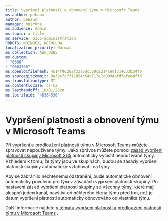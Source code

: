 ```yaml
---
title: Vypršení platnosti a obnovení týmu v Microsoft Teams
ms.author: pebaum
author: pebaum
manager: mnirkhe
ms.audience: Admin
ms.topic: article
ms.service: o365-administration
ROBOTS: NOINDEX, NOFOLLOW
localization_priority: Normal
ms.collection: Adm_O365
ms.custom:
- "6666"
- "9003760"
ms.openlocfilehash: 4514f06282f33a5dc360c2214cedf714633b34f0
ms.sourcegitcommit: 9a39e7cff11854c54c717a2c0094bfdfefee4ffd
ms.translationtype: MT
ms.contentlocale: cs-CZ
ms.lasthandoff: 10/01/2020
ms.locfileid: "48364530"
---
```

# <a name="team-expiration-and-renewal-in-microsoft-teams"></a>Vypršení platnosti a obnovení týmu v Microsoft Teams

Při vypršení a prodloužení platnosti týmu v Microsoft Teams můžete spravovat nepoužívané týmy. Jako správce můžete pomocí  [zásad vypršení platnosti skupiny Microsoft 365](https://docs.microsoft.com/microsoft-365/admin/create-groups/office-365-groups-expiration-policy)  automaticky vyčistit nepoužívané týmy. Vzhledem k tomu, že týmy jsou ve skupinách, budou se zásady vypršení platnosti skupiny automaticky vztahovat i na týmy.

Aby se zabránilo nechtěnému odstranění, bude automatické obnovení automaticky povoleno pro tým v zásadách vypršení platnosti skupiny. Po nastavení zásad vypršení platnosti skupiny se všechny týmy, které mají alespoň jeden kanál, navštíví od některého člena týmu před tím, než je datum vypršení platnosti automaticky obnovováno od vlastníka týmu.  

Další informace najdete  [v tématu vypršení platnosti a prodloužení platnosti týmu v Microsoft Teams](https://docs.microsoft.com/microsoftteams/team-expiration-renewal)  .
